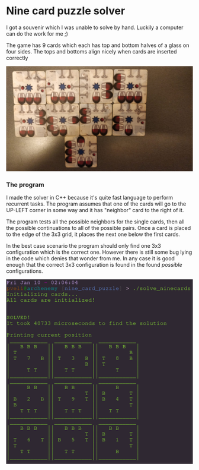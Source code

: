 # Nine card puzzle solver

<p>I got a souvenir which I was unable to solve by hand. Luckily a computer can do the work for me ;)</p>

<p>The game has 9 cards which each has top and bottom halves of a glass on four sides. The tops and bottoms align nicely when cards are inserted correctly</p>

![Picture of game's cards](cards.jpeg)

### The program

<p>I made the solver in C++ because it's quite fast language to perform recurrent tasks. The program assumes that one of the cards will go to the UP-LEFT corner in some way and it has "neighbor" card to the right of it.</p>

<p>The program tests all the possible neighbors for the single cards, then all the possible continuations to all of the possible pairs. Once a card is placed to the edge of the 3x3 grid, it places the next one below the first cards.</p>

<p>In the best case scenario the program should only find one 3x3 configuration which is the correct one. However there is still some bug lying in the code which denies that wonder from me. In any case it is good enough that the correct 3x3 configuration is found in the found <i>possible</i> configurations.</p>

![The program in action](solve.png)
